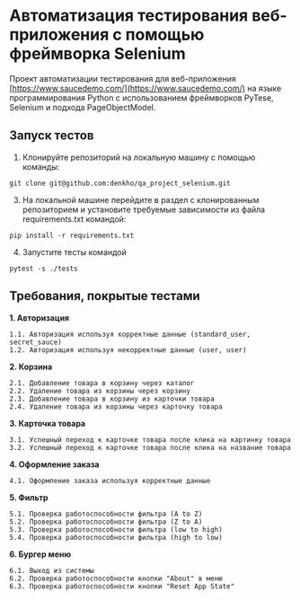 # Автоматизация тестирования веб-приложения с помощью фреймворка Selenium

Проект автоматизации тестирования для веб-приложения [https://www.saucedemo.com/](https://www.saucedemo.com/) на языке программирования Python с использованием фреймворков PyTesе, Selenium и подхода PageObjectModel.

## Запуск тестов
1. Клонируйте репозиторий на локальную машину с помощью команды:
```
git clone git@github.com:denkho/qa_project_selenium.git
```
3. На локальной машине перейдите в раздел с клонированным репозиторием и установите требуемые зависимости из файла requirements.txt командой:
```
pip install -r requirements.txt
```
4. Запустите тесты командой
```
pytest -s ./tests
```


## Требования, покрытые тестами

**1. Авторизация**

    1.1. Авторизация используя корректные данные (standard_user, secret_sauce)
    1.2. Авторизация используя некорректные данные (user, user)

**2. Корзина**

    2.1. Добавление товара в корзину через каталог
    2.2. Удаление товара из корзины через корзину
    2.3. Добавление товара в корзину из карточки товара
    2.4. Удаление товара из корзины через карточку товара

**3. Карточка товара**

    3.1. Успешный переход к карточке товара после клика на картинку товара
    3.2. Успешный переход к карточке товара после клика на название товара

**4. Оформление заказа**

    4.1. Оформление заказа используя корректные данные

**5. Фильтр**

    5.1. Проверка работоспособности фильтра (A to Z)
    5.2. Проверка работоспособности фильтра (Z to A)
    5.3. Проверка работоспособности фильтра (low to high)
    5.4. Проверка работоспособности фильтра (high to low)

**6. Бургер меню**

    6.1. Выход из системы
    6.2. Проверка работоспособности кнопки "About" в меню
    6.3. Проверка работоспособности кнопки "Reset App State"


